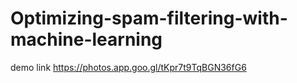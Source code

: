 # Optimizing-spam-filtering-with-machine-learning
demo link https://photos.app.goo.gl/tKpr7t9TqBGN36fG6
